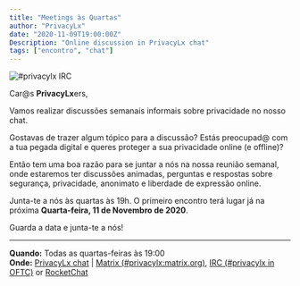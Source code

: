 ```yaml
---
title: "Meetings às Quartas"
author: "PrivacyLx"
date: "2020-11-09T19:00:00Z"
Description: "Online discussion in PrivacyLx chat"
tags: ["encontro", "chat"]
---
```


![#privacylx IRC](/img/privacylx-irc.png)

Car@s **PrivacyLx**ers,

Vamos realizar discussões semanais informais sobre privacidade no nosso chat.

Gostavas de trazer algum tópico para a discussão? Estás preocupad@ com a tua 
pegada digital e queres proteger a sua privacidade online (e offline)?

Então tem uma boa razão para se juntar a nós na nossa reunião semanal, onde
estaremos ter discussões animadas, perguntas e respostas sobre segurança,
privacidade, anonimato e liberdade de expressão online.

Junta-te a nós às quartas às 19h. O primeiro encontro terá lugar já na próxima **Quarta-feira, 11 de Novembro de 2020**.

Guarda a data e junta-te a nós!

---

**Quando:** Todas as quartas-feiras às 19:00\
**Onde:** [PrivacyLx chat](https://privacylx.org/community/) |
         [Matrix (#privacylx:matrix.org)](https://riot.im/app/#/room/#privacylx:matrix.org),
         [IRC (#privacylx in OFTC)](https://webchat.oftc.net/?channels=privacylx) or
         [RocketChat](https://chat.direitosdigitais.pt/channel/privacylx)

